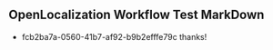 ## OpenLocalization Workflow Test MarkDown
* fcb2ba7a-0560-41b7-af92-b9b2efffe79c thanks!

<!--HONumber=Jul16_HO2-->


